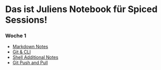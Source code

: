 # Das ist Juliens Notebook für Spiced Sessions!


### Woche 1
- [Markdown Notes](https://github.com/mntzd/notebook/blob/main/git-and-markdown/myMarkdownBasics.md)
- [Git & CLI](https://github.com/mntzd/notebook/blob/main/git-cli-and-remote/myCliRemoteBasics.md)
- [Shell Additional Notes](https://github.com/mntzd/notebook/blob/main/shell-basics/myShellBasics.md)
- [Git Push and Pull](https://github.com/mntzd/notebook/blob/main/git-cli-and-remote/gitPushPull.md)
